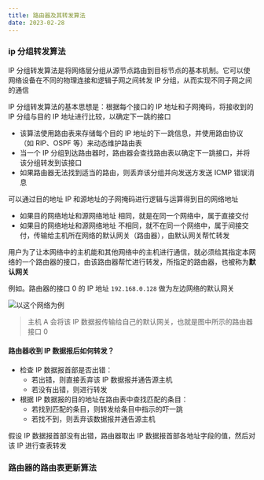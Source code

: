 ```yaml
---
title: 路由器及其转发算法
date: 2023-02-28
---
```


### ip 分组转发算法

IP 分组转发算法是将网络层分组从源节点路由到目标节点的基本机制。它可以使网络设备在不同的物理连接和逻辑子网之间转发 IP 分组，从而实现不同子网之间的通信

IP 分组转发算法的基本思想是：根据每个接口的 IP 地址和子网掩码，将接收到的 IP 分组与目的 IP 地址进行比较，以确定下一跳的接口

- 该算法使用路由表来存储每个目的 IP 地址的下一跳信息，并使用路由协议（如 RIP、OSPF 等）来动态维护路由表
- 当一个 IP 分组到达路由器时，路由器会查找路由表以确定下一跳接口，并将该分组转发到该接口
- 如果路由器无法找到适当的路由，则丢弃该分组并向发送方发送 ICMP 错误消息

可以通过目的地址 IP 和源地址的子网掩码进行逻辑与运算得到目的网络地址

- 如果目的网络地址和源网络地址 相同，就是在同一个网络中，属于直接交付
- 如果目的网络地址和源网络地址 不相同，就不在同一个网络中，属于间接交付，传输给主机所在网络的默认网关（路由器），由默认网关帮忙转发

用户为了让本网络中的主机能和其他网络中的主机进行通信，就必须给其指定本网络的一个路由器的接口，由该路由器帮忙进行转发，所指定的路由器，也被称为**默认网关**

例如。路由器的接口 0 的 IP 地址 `192.168.0.128` 做为左边网络的默认网关

![以这个网络为例](/blog/cs/Router_sample.webp)

> 主机 A 会将该 IP 数据报传输给自己的默认网关，也就是图中所示的路由器接口 0

#### 路由器收到 IP 数据报后如何转发？

- 检查 IP 数据报首部是否出错：
  - 若出错，则直接丢弃该 IP 数据报并通告源主机
  - 若没有出错，则进行转发
- 根据 IP 数据报的目的地址在路由表中查找匹配的条目：
  - 若找到匹配的条目，则转发给条目中指示的吓一跳
  - 若找不到，则丢弃该数据报并通告源主机

假设 IP 数据报首部没有出错，路由器取出 IP 数据报首部各地址字段的值，然后对该 IP 进行查表转发

### 路由器的路由表更新算法
